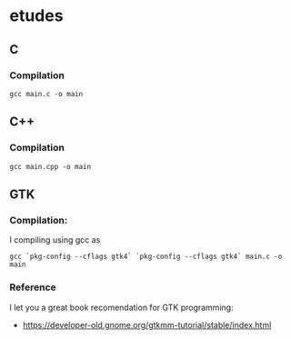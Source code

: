 # etudes

## C
### Compilation
```
gcc main.c -o main
```
## C++
### Compilation
```
gcc main.cpp -o main
```

## GTK
### Compilation:
I compiling using gcc as 
```
gcc `pkg-config --cflags gtk4` `pkg-config --cflags gtk4` main.c -o main
```
### Reference
I let you a great book recomendation for GTK programming:
- https://developer-old.gnome.org/gtkmm-tutorial/stable/index.html
